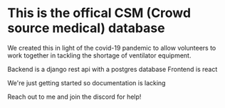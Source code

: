 # This is the offical CSM (Crowd source medical) database
We created this in light of the covid-19 pandemic to allow 
volunteers to work together in tackling the shortage of  ventilator equipment.

Backend is a django rest api with a postgres database
Frontend is react

We're just getting started so documentation is lacking

Reach out to me and join the discord for help!

